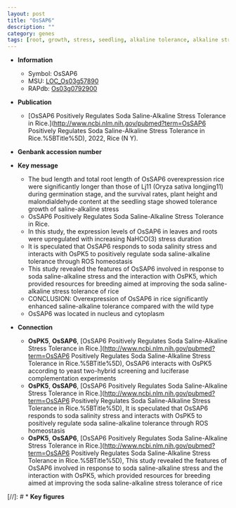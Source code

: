 ```yaml
---
layout: post
title: "OsSAP6"
description: ""
category: genes
tags: [root, growth, stress, seedling, alkaline tolerance, alkaline stress, salinity, tolerance, nucleus, stress tolerance, cytoplasm, homeostasis, breeding, salinity stress, height, plant height, root length]
---
```


* **Information**  
    + Symbol: OsSAP6  
    + MSU: [LOC_Os03g57890](http://rice.uga.edu/cgi-bin/ORF_infopage.cgi?orf=LOC_Os03g57890)  
    + RAPdb: [Os03g0792900](http://rapdb.dna.affrc.go.jp/viewer/gbrowse_details/irgsp1?name=Os03g0792900)  

* **Publication**  
    + [OsSAP6 Positively Regulates Soda Saline-Alkaline Stress Tolerance in Rice.](http://www.ncbi.nlm.nih.gov/pubmed?term=OsSAP6 Positively Regulates Soda Saline-Alkaline Stress Tolerance in Rice.%5BTitle%5D), 2022, Rice (N Y).

* **Genbank accession number**  

* **Key message**  
    + The bud length and total root length of OsSAP6 overexpression rice were significantly longer than those of Lj11 (Oryza sativa longjing11) during germination stage, and the survival rates, plant height and malondialdehyde content at the seedling stage showed tolerance growth of saline-alkaline stress
    + OsSAP6 Positively Regulates Soda Saline-Alkaline Stress Tolerance in Rice.
    + In this study, the expression levels of OsSAP6 in leaves and roots were upregulated with increasing NaHCO(3) stress duration
    + It is speculated that OsSAP6 responds to soda salinity stress and interacts with OsPK5 to positively regulate soda saline-alkaline tolerance through ROS homeostasis
    + This study revealed the features of OsSAP6 involved in response to soda saline-alkaline stress and the interaction with OsPK5, which provided resources for breeding aimed at improving the soda saline-alkaline stress tolerance of rice
    + CONCLUSION: Overexpression of OsSAP6 in rice significantly enhanced saline-alkaline tolerance compared with the wild type
    + OsSAP6 was located in nucleus and cytoplasm

* **Connection**  
    + __OsPK5__, __OsSAP6__, [OsSAP6 Positively Regulates Soda Saline-Alkaline Stress Tolerance in Rice.](http://www.ncbi.nlm.nih.gov/pubmed?term=OsSAP6 Positively Regulates Soda Saline-Alkaline Stress Tolerance in Rice.%5BTitle%5D),  OsSAP6 interacts with OsPK5 according to yeast two-hybrid screening and luciferase complementation experiments
    + __OsPK5__, __OsSAP6__, [OsSAP6 Positively Regulates Soda Saline-Alkaline Stress Tolerance in Rice.](http://www.ncbi.nlm.nih.gov/pubmed?term=OsSAP6 Positively Regulates Soda Saline-Alkaline Stress Tolerance in Rice.%5BTitle%5D),  It is speculated that OsSAP6 responds to soda salinity stress and interacts with OsPK5 to positively regulate soda saline-alkaline tolerance through ROS homeostasis
    + __OsPK5__, __OsSAP6__, [OsSAP6 Positively Regulates Soda Saline-Alkaline Stress Tolerance in Rice.](http://www.ncbi.nlm.nih.gov/pubmed?term=OsSAP6 Positively Regulates Soda Saline-Alkaline Stress Tolerance in Rice.%5BTitle%5D),  This study revealed the features of OsSAP6 involved in response to soda saline-alkaline stress and the interaction with OsPK5, which provided resources for breeding aimed at improving the soda saline-alkaline stress tolerance of rice

[//]: # * **Key figures**  


